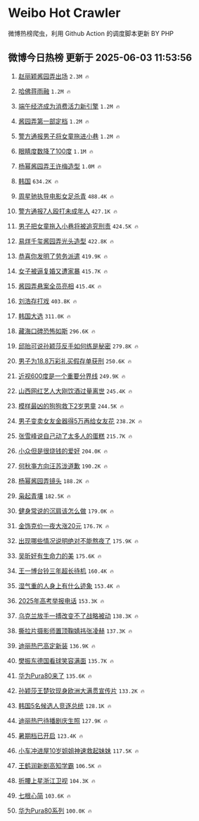 # Weibo Hot Crawler 



微博热榜爬虫，利用 Github Action 的调度脚本更新 BY PHP 


## 微博今日热榜 更新于 2025-06-03 11:53:56 
1. [赵丽颖酱园弄出场](https://s.weibo.com/weibo?q=%23%E8%B5%B5%E4%B8%BD%E9%A2%96%E9%85%B1%E5%9B%AD%E5%BC%84%E5%87%BA%E5%9C%BA%23&t=31&band_rank=1&Refer=top) `2.3M 🔥` 

1. [哈佛蒋雨融](https://s.weibo.com/weibo?q=%E5%93%88%E4%BD%9B%E8%92%8B%E9%9B%A8%E8%9E%8D&t=31&band_rank=2&Refer=top) `1.2M 🔥` 

1. [端午经济成为消费活力新引擎](https://s.weibo.com/weibo?q=%23%E7%AB%AF%E5%8D%88%E7%BB%8F%E6%B5%8E%E6%88%90%E4%B8%BA%E6%B6%88%E8%B4%B9%E6%B4%BB%E5%8A%9B%E6%96%B0%E5%BC%95%E6%93%8E%23&t=31&band_rank=3&Refer=top) `1.2M 🔥` 

1. [酱园弄第一部定档](https://s.weibo.com/weibo?q=%23%E9%85%B1%E5%9B%AD%E5%BC%84%E7%AC%AC%E4%B8%80%E9%83%A8%E5%AE%9A%E6%A1%A3%23&t=31&band_rank=4&Refer=top) `1.2M 🔥` 

1. [警方通报男子将女童拖进小巷](https://s.weibo.com/weibo?q=%23%E8%AD%A6%E6%96%B9%E9%80%9A%E6%8A%A5%E7%94%B7%E5%AD%90%E5%B0%86%E5%A5%B3%E7%AB%A5%E6%8B%96%E8%BF%9B%E5%B0%8F%E5%B7%B7%23&t=31&band_rank=5&Refer=top) `1.2M 🔥` 

1. [眼睛度数降了100度](https://s.weibo.com/weibo?q=%E7%9C%BC%E7%9D%9B%E5%BA%A6%E6%95%B0%E9%99%8D%E4%BA%86100%E5%BA%A6&t=31&band_rank=6&Refer=top) `1.1M 🔥` 

1. [杨幂酱园弄王许梅造型](https://s.weibo.com/weibo?q=%23%E6%9D%A8%E5%B9%82%E9%85%B1%E5%9B%AD%E5%BC%84%E7%8E%8B%E8%AE%B8%E6%A2%85%E9%80%A0%E5%9E%8B%23&t=31&band_rank=7&Refer=top) `1.0M 🔥` 

1. [韩国](https://s.weibo.com/weibo?q=%E9%9F%A9%E5%9B%BD&t=31&band_rank=8&Refer=top) `634.2K 🔥` 

1. [周星驰执导电影女足杀青](https://s.weibo.com/weibo?q=%23%E5%91%A8%E6%98%9F%E9%A9%B0%E6%89%A7%E5%AF%BC%E7%94%B5%E5%BD%B1%E5%A5%B3%E8%B6%B3%E6%9D%80%E9%9D%92%23&t=31&band_rank=9&Refer=top) `488.4K 🔥` 

1. [警方通报7人殴打未成年人](https://s.weibo.com/weibo?q=%23%E8%AD%A6%E6%96%B9%E9%80%9A%E6%8A%A57%E4%BA%BA%E6%AE%B4%E6%89%93%E6%9C%AA%E6%88%90%E5%B9%B4%E4%BA%BA%23&t=31&band_rank=10&Refer=top) `427.1K 🔥` 

1. [男子把女童拖入小巷将被追究刑责](https://s.weibo.com/weibo?q=%23%E7%94%B7%E5%AD%90%E6%8A%8A%E5%A5%B3%E7%AB%A5%E6%8B%96%E5%85%A5%E5%B0%8F%E5%B7%B7%E5%B0%86%E8%A2%AB%E8%BF%BD%E7%A9%B6%E5%88%91%E8%B4%A3%23&t=31&band_rank=11&Refer=top) `424.5K 🔥` 

1. [易烊千玺酱园弄光头造型](https://s.weibo.com/weibo?q=%23%E6%98%93%E7%83%8A%E5%8D%83%E7%8E%BA%E9%85%B1%E5%9B%AD%E5%BC%84%E5%85%89%E5%A4%B4%E9%80%A0%E5%9E%8B%23&t=31&band_rank=12&Refer=top) `422.8K 🔥` 

1. [恭喜你发明了劳务派遣](https://s.weibo.com/weibo?q=%23%E6%81%AD%E5%96%9C%E4%BD%A0%E5%8F%91%E6%98%8E%E4%BA%86%E5%8A%B3%E5%8A%A1%E6%B4%BE%E9%81%A3%23&t=31&band_rank=13&Refer=top) `419.9K 🔥` 

1. [女子被逼复婚又遭家暴](https://s.weibo.com/weibo?q=%23%E5%A5%B3%E5%AD%90%E8%A2%AB%E9%80%BC%E5%A4%8D%E5%A9%9A%E5%8F%88%E9%81%AD%E5%AE%B6%E6%9A%B4%23&t=31&band_rank=14&Refer=top) `415.7K 🔥` 

1. [酱园弄悬案全员亮相](https://s.weibo.com/weibo?q=%23%E9%85%B1%E5%9B%AD%E5%BC%84%E6%82%AC%E6%A1%88%E5%85%A8%E5%91%98%E4%BA%AE%E7%9B%B8%23&t=31&band_rank=15&Refer=top) `415.4K 🔥` 

1. [刘浩存打戏](https://s.weibo.com/weibo?q=%23%E5%88%98%E6%B5%A9%E5%AD%98%E6%89%93%E6%88%8F%23&t=31&band_rank=16&Refer=top) `403.8K 🔥` 

1. [韩国大选](https://s.weibo.com/weibo?q=%E9%9F%A9%E5%9B%BD%E5%A4%A7%E9%80%89&t=31&band_rank=17&Refer=top) `311.0K 🔥` 

1. [藏海口碑恐怖如斯](https://s.weibo.com/weibo?q=%23%E8%97%8F%E6%B5%B7%E5%8F%A3%E7%A2%91%E6%81%90%E6%80%96%E5%A6%82%E6%96%AF%23&t=31&band_rank=18&Refer=top) `296.6K 🔥` 

1. [邱贻可说孙颖莎反手如何练是秘密](https://s.weibo.com/weibo?q=%23%E9%82%B1%E8%B4%BB%E5%8F%AF%E8%AF%B4%E5%AD%99%E9%A2%96%E8%8E%8E%E5%8F%8D%E6%89%8B%E5%A6%82%E4%BD%95%E7%BB%83%E6%98%AF%E7%A7%98%E5%AF%86%23&t=31&band_rank=19&Refer=top) `279.8K 🔥` 

1. [男子为18.8万彩礼买假存单获刑](https://s.weibo.com/weibo?q=%23%E7%94%B7%E5%AD%90%E4%B8%BA18.8%E4%B8%87%E5%BD%A9%E7%A4%BC%E4%B9%B0%E5%81%87%E5%AD%98%E5%8D%95%E8%8E%B7%E5%88%91%23&t=31&band_rank=20&Refer=top) `250.6K 🔥` 

1. [近视600度是一个重要分界线](https://s.weibo.com/weibo?q=%23%E8%BF%91%E8%A7%86600%E5%BA%A6%E6%98%AF%E4%B8%80%E4%B8%AA%E9%87%8D%E8%A6%81%E5%88%86%E7%95%8C%E7%BA%BF%23&t=31&band_rank=21&Refer=top) `249.9K 🔥` 

1. [山西网红艺人大刚饮酒过量离世](https://s.weibo.com/weibo?q=%23%E5%B1%B1%E8%A5%BF%E7%BD%91%E7%BA%A2%E8%89%BA%E4%BA%BA%E5%A4%A7%E5%88%9A%E9%A5%AE%E9%85%92%E8%BF%87%E9%87%8F%E7%A6%BB%E4%B8%96%23&t=31&band_rank=22&Refer=top) `245.4K 🔥` 

1. [模样最凶的狗狗救下2岁男童](https://s.weibo.com/weibo?q=%23%E6%A8%A1%E6%A0%B7%E6%9C%80%E5%87%B6%E7%9A%84%E7%8B%97%E7%8B%97%E6%95%91%E4%B8%8B2%E5%B2%81%E7%94%B7%E7%AB%A5%23&t=31&band_rank=23&Refer=top) `244.5K 🔥` 

1. [男子变卖女友金器得5万再给女友花](https://s.weibo.com/weibo?q=%23%E7%94%B7%E5%AD%90%E5%8F%98%E5%8D%96%E5%A5%B3%E5%8F%8B%E9%87%91%E5%99%A8%E5%BE%975%E4%B8%87%E5%86%8D%E7%BB%99%E5%A5%B3%E5%8F%8B%E8%8A%B1%23&t=31&band_rank=24&Refer=top) `238.2K 🔥` 

1. [张雪峰说自己动了太多人的蛋糕](https://s.weibo.com/weibo?q=%23%E5%BC%A0%E9%9B%AA%E5%B3%B0%E8%AF%B4%E8%87%AA%E5%B7%B1%E5%8A%A8%E4%BA%86%E5%A4%AA%E5%A4%9A%E4%BA%BA%E7%9A%84%E8%9B%8B%E7%B3%95%23&t=31&band_rank=25&Refer=top) `215.7K 🔥` 

1. [小众但是很烧钱的爱好](https://s.weibo.com/weibo?q=%E5%B0%8F%E4%BC%97%E4%BD%86%E6%98%AF%E5%BE%88%E7%83%A7%E9%92%B1%E7%9A%84%E7%88%B1%E5%A5%BD&t=31&band_rank=26&Refer=top) `204.0K 🔥` 

1. [何秋亊方向汪苏泷道歉](https://s.weibo.com/weibo?q=%23%E4%BD%95%E7%A7%8B%E4%BA%8A%E6%96%B9%E5%90%91%E6%B1%AA%E8%8B%8F%E6%B3%B7%E9%81%93%E6%AD%89%23&t=31&band_rank=27&Refer=top) `190.2K 🔥` 

1. [杨幂酱园弄镜头](https://s.weibo.com/weibo?q=%23%E6%9D%A8%E5%B9%82%E9%85%B1%E5%9B%AD%E5%BC%84%E9%95%9C%E5%A4%B4%23&t=31&band_rank=28&Refer=top) `188.2K 🔥` 

1. [枭起青壤](https://s.weibo.com/weibo?q=%E6%9E%AD%E8%B5%B7%E9%9D%92%E5%A3%A4&t=31&band_rank=29&Refer=top) `182.5K 🔥` 

1. [健身常说的沉肩该怎么做](https://s.weibo.com/weibo?q=%E5%81%A5%E8%BA%AB%E5%B8%B8%E8%AF%B4%E7%9A%84%E6%B2%89%E8%82%A9%E8%AF%A5%E6%80%8E%E4%B9%88%E5%81%9A&t=31&band_rank=30&Refer=top) `179.0K 🔥` 

1. [金饰克价一夜大涨20元](https://s.weibo.com/weibo?q=%23%E9%87%91%E9%A5%B0%E5%85%8B%E4%BB%B7%E4%B8%80%E5%A4%9C%E5%A4%A7%E6%B6%A820%E5%85%83%23&t=31&band_rank=31&Refer=top) `176.7K 🔥` 

1. [出现哪些情况说明绝对不能熬夜了](https://s.weibo.com/weibo?q=%E5%87%BA%E7%8E%B0%E5%93%AA%E4%BA%9B%E6%83%85%E5%86%B5%E8%AF%B4%E6%98%8E%E7%BB%9D%E5%AF%B9%E4%B8%8D%E8%83%BD%E7%86%AC%E5%A4%9C%E4%BA%86&t=31&band_rank=32&Refer=top) `175.9K 🔥` 

1. [吴昕好有生命力的美](https://s.weibo.com/weibo?q=%E5%90%B4%E6%98%95%E5%A5%BD%E6%9C%89%E7%94%9F%E5%91%BD%E5%8A%9B%E7%9A%84%E7%BE%8E&t=31&band_rank=33&Refer=top) `175.6K 🔥` 

1. [王一博台铃三年超长待机](https://s.weibo.com/weibo?q=%23%E7%8E%8B%E4%B8%80%E5%8D%9A%E5%8F%B0%E9%93%83%E4%B8%89%E5%B9%B4%E8%B6%85%E9%95%BF%E5%BE%85%E6%9C%BA%23&t=31&band_rank=34&Refer=top) `160.4K 🔥` 

1. [湿气重的人身上有什么迹象](https://s.weibo.com/weibo?q=%E6%B9%BF%E6%B0%94%E9%87%8D%E7%9A%84%E4%BA%BA%E8%BA%AB%E4%B8%8A%E6%9C%89%E4%BB%80%E4%B9%88%E8%BF%B9%E8%B1%A1&t=31&band_rank=35&Refer=top) `153.4K 🔥` 

1. [2025年高考举报电话](https://s.weibo.com/weibo?q=%232025%E5%B9%B4%E9%AB%98%E8%80%83%E4%B8%BE%E6%8A%A5%E7%94%B5%E8%AF%9D%23&t=31&band_rank=36&Refer=top) `153.3K 🔥` 

1. [乌克兰放手一搏改变不了战略被动](https://s.weibo.com/weibo?q=%23%E4%B9%8C%E5%85%8B%E5%85%B0%E6%94%BE%E6%89%8B%E4%B8%80%E6%90%8F%E6%94%B9%E5%8F%98%E4%B8%8D%E4%BA%86%E6%88%98%E7%95%A5%E8%A2%AB%E5%8A%A8%23&t=31&band_rank=37&Refer=top) `138.3K 🔥` 

1. [撕拉片摄影师置顶鞠婧祎张凌赫](https://s.weibo.com/weibo?q=%23%E6%92%95%E6%8B%89%E7%89%87%E6%91%84%E5%BD%B1%E5%B8%88%E7%BD%AE%E9%A1%B6%E9%9E%A0%E5%A9%A7%E7%A5%8E%E5%BC%A0%E5%87%8C%E8%B5%AB%23&t=31&band_rank=38&Refer=top) `137.3K 🔥` 

1. [迪丽热巴高定新装](https://s.weibo.com/weibo?q=%23%E8%BF%AA%E4%B8%BD%E7%83%AD%E5%B7%B4%E9%AB%98%E5%AE%9A%E6%96%B0%E8%A3%85%23&t=31&band_rank=39&Refer=top) `136.9K 🔥` 

1. [樊振东德国看球笑容满面](https://s.weibo.com/weibo?q=%23%E6%A8%8A%E6%8C%AF%E4%B8%9C%E5%BE%B7%E5%9B%BD%E7%9C%8B%E7%90%83%E7%AC%91%E5%AE%B9%E6%BB%A1%E9%9D%A2%23&t=31&band_rank=40&Refer=top) `135.7K 🔥` 

1. [华为Pura80来了](https://s.weibo.com/weibo?q=%23%E5%8D%8E%E4%B8%BAPura80%E6%9D%A5%E4%BA%86%23&t=31&band_rank=41&Refer=top) `135.6K 🔥` 

1. [孙颖莎王楚钦现身欧洲大满贯宣传片](https://s.weibo.com/weibo?q=%23%E5%AD%99%E9%A2%96%E8%8E%8E%E7%8E%8B%E6%A5%9A%E9%92%A6%E7%8E%B0%E8%BA%AB%E6%AC%A7%E6%B4%B2%E5%A4%A7%E6%BB%A1%E8%B4%AF%E5%AE%A3%E4%BC%A0%E7%89%87%23&t=31&band_rank=42&Refer=top) `133.2K 🔥` 

1. [韩国5名候选人竞逐总统](https://s.weibo.com/weibo?q=%23%E9%9F%A9%E5%9B%BD5%E5%90%8D%E5%80%99%E9%80%89%E4%BA%BA%E7%AB%9E%E9%80%90%E6%80%BB%E7%BB%9F%23&t=31&band_rank=43&Refer=top) `128.1K 🔥` 

1. [迪丽热巴待播剧庆生照](https://s.weibo.com/weibo?q=%23%E8%BF%AA%E4%B8%BD%E7%83%AD%E5%B7%B4%E5%BE%85%E6%92%AD%E5%89%A7%E5%BA%86%E7%94%9F%E7%85%A7%23&t=31&band_rank=44&Refer=top) `127.9K 🔥` 

1. [暑期档已开启](https://s.weibo.com/weibo?q=%23%E6%9A%91%E6%9C%9F%E6%A1%A3%E5%B7%B2%E5%BC%80%E5%90%AF%23&t=31&band_rank=45&Refer=top) `123.4K 🔥` 

1. [小车冲进屋10岁姐姐神速救起妹妹](https://s.weibo.com/weibo?q=%23%E5%B0%8F%E8%BD%A6%E5%86%B2%E8%BF%9B%E5%B1%8B10%E5%B2%81%E5%A7%90%E5%A7%90%E7%A5%9E%E9%80%9F%E6%95%91%E8%B5%B7%E5%A6%B9%E5%A6%B9%23&t=31&band_rank=46&Refer=top) `117.5K 🔥` 

1. [王鹤润新剧高知学霸](https://s.weibo.com/weibo?q=%E7%8E%8B%E9%B9%A4%E6%B6%A6%E6%96%B0%E5%89%A7%E9%AB%98%E7%9F%A5%E5%AD%A6%E9%9C%B8&t=31&band_rank=47&Refer=top) `106.5K 🔥` 

1. [折腰上星浙江卫视](https://s.weibo.com/weibo?q=%23%E6%8A%98%E8%85%B0%E4%B8%8A%E6%98%9F%E6%B5%99%E6%B1%9F%E5%8D%AB%E8%A7%86%23&t=31&band_rank=48&Refer=top) `104.3K 🔥` 

1. [七根心简](https://s.weibo.com/weibo?q=%E4%B8%83%E6%A0%B9%E5%BF%83%E7%AE%80&t=31&band_rank=49&Refer=top) `103.6K 🔥` 

1. [华为Pura80系列](https://s.weibo.com/weibo?q=%E5%8D%8E%E4%B8%BAPura80%E7%B3%BB%E5%88%97&t=31&band_rank=50&Refer=top) `100.0K 🔥` 

